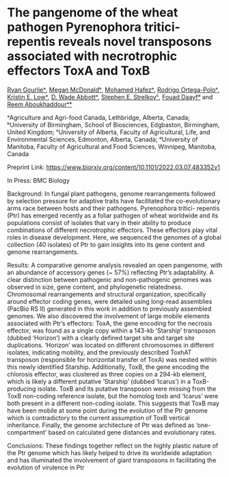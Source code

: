# The pangenome of the wheat pathogen Pyrenophora tritici-repentis reveals novel transposons associated with necrotrophic effectors ToxA and ToxB
[Ryan Gourlieᵃ](https://scholar.google.ca/citations?user=gBrcH-QAAAAJ&hl=en), [Megan McDonaldᵇ](https://scholar.google.ca/citations?user=eS8xGQcAAAAJ&hl=en&oi=ao), [Mohamed Hafezᵃ](https://scholar.google.ca/citations?user=Enk-QRYAAAAJ&hl=en), [Rodrigo Ortega-Poloᵃ](https://scholar.google.ca/citations?user=0-rvGDAAAAAJ&hl=en&oi=ao), [Kristin E. Lowᵃ](https://scholar.google.ca/citations?user=_Y1f0VQAAAAJ&hl=en&oi=ao), [D. Wade Abbottᵃ](https://scholar.google.ca/citations?user=ZuZ0rZoAAAAJ&hl=en&oi=ao), [Stephen E. Strelkovᶜ](https://scholar.google.ca/citations?user=IGJzXb8AAAAJ&hl=en&oi=ao), [Fouad Daayfᵈ](https://scholar.google.ca/citations?user=O2KHEPQAAAAJ&hl=en&oi=ao) and [Reem Aboukhaddourᵃ*](https://scholar.google.ca/citations?user=JDMguYUAAAAJ&hl=en&oi=ao)

ᵃAgriculture and Agri-food Canada, Lethbridge, Alberta, Canada; ᵇUniversity of Birmingham, School of Biosciences, Edgbaston, Birmingham, United Kingdom; ᶜUniversity of Alberta, Faculty of Agricultural, Life, and Environmental Sciences, Edmonton, Alberta, Canada; ᵈUniversity of Manitoba, Faculty of Agricultural and Food Sciences, Winnipeg, Manitoba, Canada

Preprint Link: https://www.biorxiv.org/content/10.1101/2022.03.07.483352v1

In Press: BMC Biology

Background:
In fungal plant pathogens, genome rearrangements followed by selection pressure for adaptive traits
have facilitated the co-evolutionary arms race between hosts and their pathogens. Pyrenophora tritici-
repentis (Ptr) has emerged recently as a foliar pathogen of wheat worldwide and its populations consist
of isolates that vary in their ability to produce combinations of different necrotrophic effectors. These
effectors play vital roles in disease development. Here, we sequenced the genomes of a global collection
(40 isolates) of Ptr to gain insights into its gene content and genome rearrangements.

Results:
A comparative genome analysis revealed an open pangenome, with an abundance of accessory genes (~
57%) reflecting Ptr’s adaptability. A clear distinction between pathogenic and non-pathogenic genomes
was observed in size, gene content, and phylogenetic relatedness. Chromosomal rearrangements and
structural organization, specifically around effector coding genes, were detailed using long-read
assemblies (PacBio RS II) generated in this work in addition to previously assembled genomes. We also
discovered the involvement of large mobile elements associated with Ptr’s effectors: ToxA, the gene
encoding for the necrosis effector, was found as a single copy within a 143-kb ‘Starship’ transposon
(dubbed ‘Horizon’) with a clearly defined target site and target site duplications. ‘Horizon’ was located
on different chromosomes in different isolates, indicating mobility, and the previously described
ToxhAT transposon (responsible for horizontal transfer of ToxA) was nested within this newly identified
Starship. Additionally, ToxB, the gene encoding the chlorosis effector, was clustered as three copies on a
294-kb element, which is likely a different putative ‘Starship’ (dubbed ‘Icarus’) in a ToxB-producing
isolate. ToxB and its putative transposon were missing from the ToxB non-coding reference isolate, but
the homolog toxb and ‘Icarus’ were both present in a different non-coding isolate. This suggests that
ToxB may have been mobile at some point during the evolution of the Ptr genome which is contradictory
to the current assumption of ToxB vertical inheritance. Finally, the genome architecture of Ptr was
defined as ‘one-compartment’ based on calculated gene distances and evolutionary rates.

Conclusions:
These findings together reflect on the highly plastic nature of the Ptr genome which has likely helped to
drive its worldwide adaptation and has illuminated the involvement of giant transposons in facilitating
the evolution of virulence in Ptr
